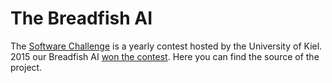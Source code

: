 # The Breadfish AI

The [Software Challenge](https://www.diwish.de/newsarchiv/erfolgreich-abgefischt-gewinner-im-programmier-wettbewerb-software-challenge-der-uni-kiel-stehen-fest.html) is a yearly contest hosted by the University of Kiel. 
2015 our Breadfish AI [won the contest](https://www.uni-kiel.de/pressemeldungen/index.php?pmid=2015-215-software-challenge-gewinner&pr=1). 
Here you can find the source of the project.
